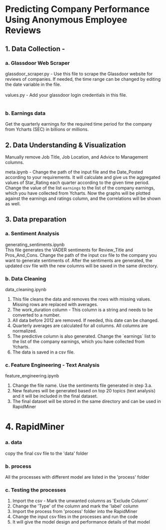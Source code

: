 # Predicting Company Performance Using Anonymous Employee Reviews

## 1. Data Collection -

### a. Glassdoor Web Scraper

glassdoor_scraper.py - Use this file to scrape the Glassdoor website for reviews of companies. If needed, the time range can be changed by editing the date variable in the file. <br><br>
values.py - Add your glassdoor login credentials in this file. <br><br>

### b. Earnings data

Get the quarterly earnings for the required time period for the company from Ycharts (SEC) in billions or millions.

## 2. Data Understanding & Visualization

Manually remove Job Title, Job Location, and Advice to Management columns.

meta.ipynb - Change the path of the input file and the Date_Posted according to your requirements. It will calculate and give us the aggregated values of Star_Rating each quarter according to the given time period. Change the value of the list `earnings` to the list of the company earnings, which you have collected from Ycharts. Now the graphs will be plotted against the earnings and ratings column, and the correlations will be shown as well.

## 3. Data preparation

### a. Sentiment Analysis

generating_sentiments.ipynb <br>
This file generates the VADER sentiments for Review_Title and Pros_And_Cons. Change the path of the input csv file to the company you want to generate sentiments of. After the sentiments are generated, the updated csv file with the new columns will be saved in the same directory.

### b. Data Cleaning

data_cleaning.ipynb<br>

<ol>
<li> This file cleans the data and removes the rows with missing values. Missing rows are replaced with averages. </li>
<li> The work_duration column - This column is a string and needs to be converted to a number. </li>
<li> All data before 2012 are removed. If needed, this date can be changed. </li>
<li> Quarterly averages are calculated for all columns. All columns are normalized. </li>
<li> The predictive column is also generated. Change the `earnings` list to the list of the company earnings, which you have collected from Ycharts. </li>
<li> The data is saved in a csv file. </li>
</ol>

### c. Feature Engineering - Text Analysis

feature_engineering.ipynb<br>

<ol>
<li>Change the file name. Use the sentiments file generated in step 3.a.</li>
<li>New features will be generated based on top 20 topics (text analysis) and it will be included in the final dataset. </li>
<li>The final dataset will be stored in the same directory and can be used in RapidMiner</li>
</ol>

# 4. RapidMiner

### a. data
copy the final csv file to the 'data' folder 

### b. process
All the processes with different model are listed in the 'process' folder

### c. Testing the processes
<ol>
<li>Import the csv - Mark the unwanted columns as 'Exclude Column'</li>
<li>Change the 'Type' of the column and mark the 'label' column </li>
<li>Import the process from 'process' folder into the RapidMiner</li> 
<li>Change the input csv files in the processes and run the code</li>
<li>It will give the model design and performance details of that model</li>
</ol>